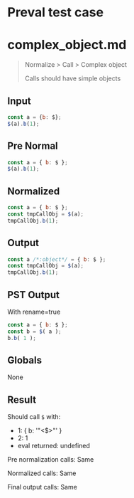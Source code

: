 # Preval test case

# complex_object.md

> Normalize > Call > Complex object
>
> Calls should have simple objects

## Input

`````js filename=intro
const a = {b: $};
$(a).b(1);
`````

## Pre Normal


`````js filename=intro
const a = { b: $ };
$(a).b(1);
`````

## Normalized


`````js filename=intro
const a = { b: $ };
const tmpCallObj = $(a);
tmpCallObj.b(1);
`````

## Output


`````js filename=intro
const a /*:object*/ = { b: $ };
const tmpCallObj = $(a);
tmpCallObj.b(1);
`````

## PST Output

With rename=true

`````js filename=intro
const a = { b: $ };
const b = $( a );
b.b( 1 );
`````

## Globals

None

## Result

Should call `$` with:
 - 1: { b: '"<$>"' }
 - 2: 1
 - eval returned: undefined

Pre normalization calls: Same

Normalized calls: Same

Final output calls: Same
